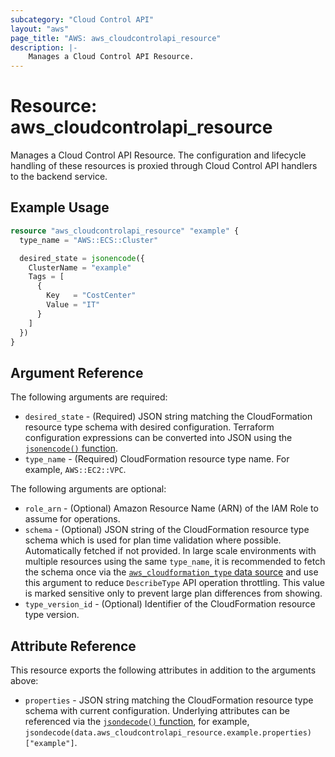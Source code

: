 ```yaml
---
subcategory: "Cloud Control API"
layout: "aws"
page_title: "AWS: aws_cloudcontrolapi_resource"
description: |-
    Manages a Cloud Control API Resource.
---
```


# Resource: aws_cloudcontrolapi_resource

Manages a Cloud Control API Resource. The configuration and lifecycle handling of these resources is proxied through Cloud Control API handlers to the backend service.

## Example Usage

```terraform
resource "aws_cloudcontrolapi_resource" "example" {
  type_name = "AWS::ECS::Cluster"

  desired_state = jsonencode({
    ClusterName = "example"
    Tags = [
      {
        Key   = "CostCenter"
        Value = "IT"
      }
    ]
  })
}
```

## Argument Reference

The following arguments are required:

* `desired_state` - (Required) JSON string matching the CloudFormation resource type schema with desired configuration. Terraform configuration expressions can be converted into JSON using the [`jsonencode()` function](https://www.terraform.io/docs/language/functions/jsonencode.html).
* `type_name` - (Required) CloudFormation resource type name. For example, `AWS::EC2::VPC`.

The following arguments are optional:

* `role_arn` - (Optional) Amazon Resource Name (ARN) of the IAM Role to assume for operations.
* `schema` - (Optional) JSON string of the CloudFormation resource type schema which is used for plan time validation where possible. Automatically fetched if not provided. In large scale environments with multiple resources using the same `type_name`, it is recommended to fetch the schema once via the [`aws_cloudformation_type` data source](/docs/providers/aws/d/cloudformation_type.html) and use this argument to reduce `DescribeType` API operation throttling. This value is marked sensitive only to prevent large plan differences from showing.
* `type_version_id` - (Optional) Identifier of the CloudFormation resource type version.

## Attribute Reference

This resource exports the following attributes in addition to the arguments above:

* `properties` - JSON string matching the CloudFormation resource type schema with current configuration. Underlying attributes can be referenced via the [`jsondecode()` function](https://www.terraform.io/docs/language/functions/jsondecode.html), for example, `jsondecode(data.aws_cloudcontrolapi_resource.example.properties)["example"]`.
